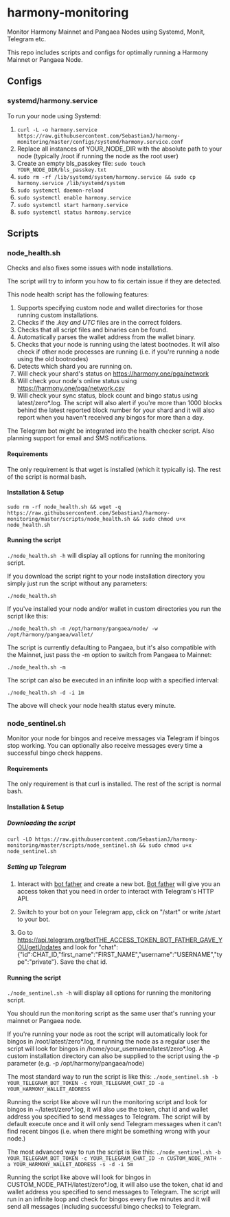 # harmony-monitoring
Monitor Harmony Mainnet and Pangaea Nodes using Systemd, Monit, Telegram etc.

This repo includes scripts and configs for optimally running a Harmony Mainnet or Pangaea Node.

## Configs

### systemd/harmony.service

To run your node using Systemd:

1. `curl -L -o harmony.service https://raw.githubusercontent.com/SebastianJ/harmony-monitoring/master/configs/systemd/harmony.service.conf`
2. Replace all instances of YOUR_NODE_DIR with the absolute path to your node (typically /root if running the node as the root user)
3. Create an empty bls_passkey file: `sudo touch YOUR_NODE_DIR/bls_passkey.txt`
3. `sudo rm -rf /lib/systemd/system/harmony.service && sudo cp harmony.service /lib/systemd/system`
4. `sudo systemctl daemon-reload`
5. `sudo systemctl enable harmony.service`
6. `sudo systemctl start harmony.service`
7. `sudo systemctl status harmony.service`

## Scripts

### node_health.sh

Checks and also fixes some issues with node installations.

The script will try to inform you how to fix certain issue if they are detected.

This node health script has the following features:

1. Supports specifying custom node and wallet directories for those running custom installations.
2. Checks if the *.key and UTC* files are in the correct folders.
3. Checks that all script files and binaries can be found.
4. Automatically parses the wallet address from the wallet binary.
5. Checks that your node is running using the latest bootnodes. It will also check if other node processes are running (i.e. if you're running a node using the old bootnodes)
6. Detects which shard you are running on.
7. Will check your shard's status on https://harmony.one/pga/network
8. Will check your node's online status using https://harmony.one/pga/network.csv
9. Will check your sync status, block count and bingo status using latest/zero*.log. The script will also alert if you're more than 1000 blocks behind the latest reported block number for your shard and it will also report when you haven't received any bingos for more than a day.

The Telegram bot might be integrated into the health checker script. Also planning support for email and SMS notifications.

#### Requirements
The only requirement is that wget is installed (which it typically is). The rest of the script is normal bash.

#### Installation & Setup

`sudo rm -rf node_health.sh && wget -q https://raw.githubusercontent.com/SebastianJ/harmony-monitoring/master/scripts/node_health.sh && sudo chmod u+x node_health.sh`

#### Running the script

`./node_health.sh -h` will display all options for running the monitoring script.

If you download the script right to your node installation directory you simply just run the script without any parameters:

`./node_health.sh`

If you've installed your node and/or wallet in custom directories you run the script like this:

`./node_health.sh -n /opt/harmony/pangaea/node/ -w /opt/harmony/pangaea/wallet/`

The script is currently defaulting to Pangaea, but it's also compatible with the Mainnet, just pass the -m option to switch from Pangaea to Mainnet:

`./node_health.sh -m`

The script can also be executed in an infinite loop with a specified interval:

`./node_health.sh -d -i 1m`

The above will check your node health status every minute.

### node_sentinel.sh

Monitor your node for bingos and receive messages via Telegram if bingos stop working. You can optionally also receive messages every time a successful bingo check happens.

#### Requirements
The only requirement is that curl is installed. The rest of the script is normal bash.

#### Installation & Setup

##### Downloading the script

`curl -LO https://raw.githubusercontent.com/SebastianJ/harmony-monitoring/master/scripts/node_sentinel.sh && sudo chmod u+x node_sentinel.sh`

##### Setting up Telegram

1. Interact with [bot father](https://telegram.me/botfather) and create a new bot. [Bot father](https://telegram.me/botfather) will give you an access token that you need in order to interact with Telegram's HTTP API.

2. Switch to your bot on your Telegram app, click on "/start" or write /start to your bot.

3. Go to https://api.telegram.org/botTHE_ACCESS_TOKEN_BOT_FATHER_GAVE_YOU/getUpdates and look for "chat":{"id":CHAT_ID,"first_name":"FIRST_NAME","username":"USERNAME","type":"private"}. Save the chat id.

#### Running the script

`./node_sentinel.sh -h` will display all options for running the monitoring script.

You should run the monitoring script as the same user that's running your mainnet or Pangaea node.

If you're running your node as root the script will automatically look for bingos in /root/latest/zero*.log, if running the node as a regular user the script will look for bingos in /home/your_username/latest/zero*.log. A custom installation directory can also be supplied to the script using the -p parameter (e.g. -p /opt/harmony/pangaea/node)

The most standard way to run the script is like this:
`./node_sentinel.sh -b YOUR_TELEGRAM_BOT_TOKEN -c YOUR_TELEGRAM_CHAT_ID -a YOUR_HARMONY_WALLET_ADDRESS`

Running the script like above will run the monitoring script and look for bingos in ~/latest/zero*.log, it will also use the token, chat id and wallet address you specified to send messages to Telegram. The script will by default execute once and it will only send Telegram messages when it can't find recent bingos (i.e. when there might be something wrong with your node.)

The most advanced way to run the script is like this:
`./node_sentinel.sh -b YOUR_TELEGRAM_BOT_TOKEN -c YOUR_TELEGRAM_CHAT_ID -n CUSTOM_NODE_PATH -a YOUR_HARMONY_WALLET_ADDRESS -s -d -i 5m`

Running the script like above will look for bingos in CUSTOM_NODE_PATH/latest/zero*.log, it will also use the token, chat id and wallet address you specified to send messages to Telegram. The script will run in an infinite loop and check for bingos every five minutes and it will send all messages (including successful bingo checks) to Telegram.
